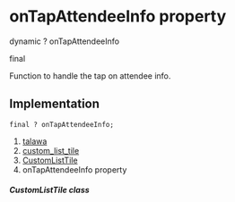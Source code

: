 
<div>

# onTapAttendeeInfo property

</div>


dynamic ? onTapAttendeeInfo


final




Function to handle the tap on attendee info.



## Implementation

``` language-dart
final ? onTapAttendeeInfo;
```







1.  [talawa](../../index.md)
2.  [custom_list_tile](../../widgets_custom_list_tile/)
3.  [CustomListTile](../../widgets_custom_list_tile/CustomListTile-class.md)
4.  onTapAttendeeInfo property

##### CustomListTile class







